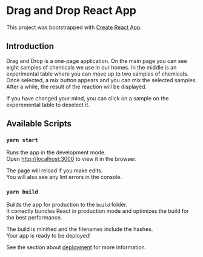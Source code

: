 # Drag and Drop React App

This project was bootstrapped with [Create React App](https://github.com/facebook/create-react-app).

## Introduction

Drag and Drop is a one-page application. On the main page you can see eight samples of chemicals we use in our homes. 
In the middle is an experimental table where you can move up to two samples of chemicals. Once selected, a mix button appears and you can mix the selected samples.
After a while, the result of the reaction will be displayed.

If you have changed your mind, you can click on a sample on the experemental table to deselect it.

## Available Scripts

### `yarn start`

Runs the app in the development mode.\
Open [http://localhost:3000](http://localhost:3000) to view it in the browser.

The page will reload if you make edits.\
You will also see any lint errors in the console.

### `yarn build`

Builds the app for production to the `build` folder.\
It correctly bundles React in production mode and optimizes the build for the best performance.

The build is minified and the filenames include the hashes.\
Your app is ready to be deployed!

See the section about [deployment](https://facebook.github.io/create-react-app/docs/deployment) for more information.
